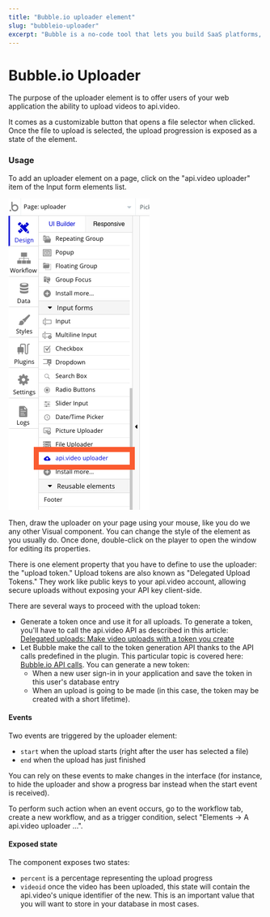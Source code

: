 ```yaml
---
title: "Bubble.io uploader element"
slug: "bubbleio-uploader"
excerpt: "Bubble is a no-code tool that lets you build SaaS platforms, marketplaces and CRMs without code. You use the uploader element to upload videos from your web application to api.video."
---
```

Bubble.io Uploader
==================

The purpose of the uploader element is to offer users of your web application the ability to upload videos to api.video. 

It comes as a customizable button that opens a file selector when clicked. Once the file to upload is selected, the upload progression is exposed as a state of the element. 

### Usage

To add an uploader element on a page, click on the "api.video uploader" item of the Input form elements list.


![Adding the api.video uploader element](/_assets/bubbleio_8.png)

Then, draw the uploader on your page using your mouse, like you do we any other Visual component. You can change the style of the element as you usually do. Once done, double-click on the player to open the window for editing its properties. 

There is one element property that you have to define to use the uploader: the "upload token." Upload tokens are also known as "Delegated Upload Tokens." They work like public keys to your api.video account, allowing secure uploads without exposing your API key client-side.

There are several ways to proceed with the upload token:

- Generate a token once and use it for all uploads. To generate a token, you'll have to call the api.video API as described in this article: [Delegated uploads: Make video uploads with a token you create
](https://api.video/blog/tutorials/delegated-uploads/)
- Let Bubble make the call to the token generation API thanks to the API calls predefined in the plugin. This particular topic is covered here: [Bubble.io API calls](/sdks/nocode/bubbleio-api-calls). You can generate a new token: 
    - When a new user sign-in in your application and save the token in this user's database entry
    - When an upload is going to be made (in this case, the token may be created with a short lifetime).

#### Events

Two events are triggered by the uploader element:

- `start` when the upload starts (right after the user has selected a file)
- `end` when the upload has just finished

You can rely on these events to make changes in the interface (for instance, to hide the uploader and show a progress bar instead when the start event is received).

To perform such action when an event occurs, go to the workflow tab, create a new workflow, and as a trigger condition, select "Elements -> A api.video uploader ...".

#### Exposed state

The component exposes two states:

- `percent` is a percentage representing the upload progress
- `videoid` once the video has been uploaded, this state will contain the api.video's unique identifier of the new. This is an important value that you will want to store in your database in most cases.
